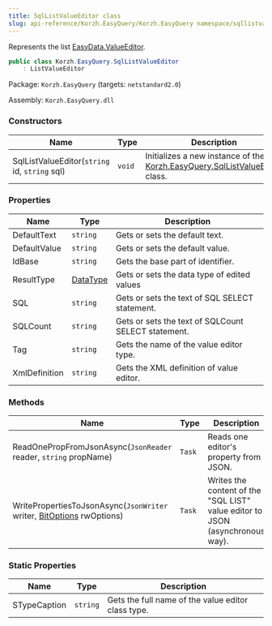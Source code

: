 ```yaml
---
title: SqlListValueEditor class
slug: api-reference/Korzh.EasyQuery/Korzh.EasyQuery namespace/sqllistvalueeditor-class
---
```



Represents the list [EasyData.ValueEditor](/api-reference/easydata-core/easydata-namespace/valueeditor-class).
```csharp
public class Korzh.EasyQuery.SqlListValueEditor
    : ListValueEditor

```
Package: `Korzh.EasyQuery` (targets: `netstandard2.0`)

Assembly: `Korzh.EasyQuery.dll`

### Constructors

| Name | Type | Description | 
| --- | --- | --- | 
| SqlListValueEditor(`string` id, `string` sql) | `void` | Initializes a new instance of the [Korzh.EasyQuery.SqlListValueEditor](/api-reference/korzh-easyquery/korzh-easyquery-namespace/sqllistvalueeditor-class) class. | 


### Properties

| Name | Type | Description | 
| --- | --- | --- | 
| DefaultText | `string` | Gets or sets the default text. | 
| DefaultValue | `string` | Gets or sets the default value. | 
| IdBase | `string` | Gets the base part of identifier. | 
| ResultType | [DataType](/api-reference/easydata-core/easydata-namespace/datatype-enum) | Gets or sets the data type of edited values | 
| SQL | `string` | Gets or sets the text of SQL SELECT statement. | 
| SQLCount | `string` | Gets or sets the text of SQLCount SELECT statement. | 
| Tag | `string` | Gets the name of the value editor type. | 
| XmlDefinition | `string` | Gets the XML definition of value editor. | 


### Methods

| Name | Type | Description | 
| --- | --- | --- | 
| ReadOnePropFromJsonAsync(`JsonReader` reader, `string` propName) | `Task` | Reads one editor's property from JSON. | 
| WritePropertiesToJsonAsync(`JsonWriter` writer, [BitOptions](/api-reference/easydata-core/easydata-namespace/bitoptions-class) rwOptions) | `Task` | Writes the content of the "SQL LIST" value editor to JSON (asynchronous way). | 


### Static Properties

| Name | Type | Description | 
| --- | --- | --- | 
| STypeCaption | `string` | Gets the full name of the value editor class type. |